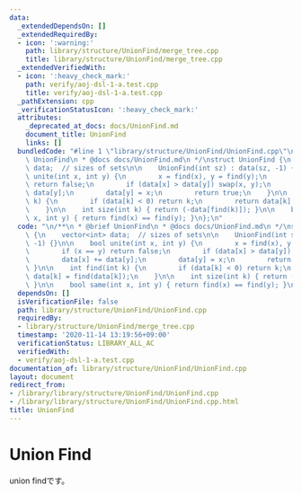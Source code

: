 ```yaml
---
data:
  _extendedDependsOn: []
  _extendedRequiredBy:
  - icon: ':warning:'
    path: library/structure/UnionFind/merge_tree.cpp
    title: library/structure/UnionFind/merge_tree.cpp
  _extendedVerifiedWith:
  - icon: ':heavy_check_mark:'
    path: verify/aoj-dsl-1-a.test.cpp
    title: verify/aoj-dsl-1-a.test.cpp
  _pathExtension: cpp
  _verificationStatusIcon: ':heavy_check_mark:'
  attributes:
    _deprecated_at_docs: docs/UnionFind.md
    document_title: UnionFind
    links: []
  bundledCode: "#line 1 \"library/structure/UnionFind/UnionFind.cpp\"\n\n/**\n * @brief\
    \ UnionFind\n * @docs docs/UnionFind.md\n */\nstruct UnionFind {\n    vector<int>\
    \ data;  // sizes of sets\n\n    UnionFind(int sz) : data(sz, -1) {}\n\n    bool\
    \ unite(int x, int y) {\n        x = find(x), y = find(y);\n        if (x == y)\
    \ return false;\n        if (data[x] > data[y]) swap(x, y);\n        data[x] +=\
    \ data[y];\n        data[y] = x;\n        return true;\n    }\n\n    int find(int\
    \ k) {\n        if (data[k] < 0) return k;\n        return data[k] = find(data[k]);\n\
    \    }\n\n    int size(int k) { return (-data[find(k)]); }\n\n    bool same(int\
    \ x, int y) { return find(x) == find(y); }\n};\n"
  code: "\n/**\n * @brief UnionFind\n * @docs docs/UnionFind.md\n */\nstruct UnionFind\
    \ {\n    vector<int> data;  // sizes of sets\n\n    UnionFind(int sz) : data(sz,\
    \ -1) {}\n\n    bool unite(int x, int y) {\n        x = find(x), y = find(y);\n\
    \        if (x == y) return false;\n        if (data[x] > data[y]) swap(x, y);\n\
    \        data[x] += data[y];\n        data[y] = x;\n        return true;\n   \
    \ }\n\n    int find(int k) {\n        if (data[k] < 0) return k;\n        return\
    \ data[k] = find(data[k]);\n    }\n\n    int size(int k) { return (-data[find(k)]);\
    \ }\n\n    bool same(int x, int y) { return find(x) == find(y); }\n};"
  dependsOn: []
  isVerificationFile: false
  path: library/structure/UnionFind/UnionFind.cpp
  requiredBy:
  - library/structure/UnionFind/merge_tree.cpp
  timestamp: '2020-11-14 13:19:56+09:00'
  verificationStatus: LIBRARY_ALL_AC
  verifiedWith:
  - verify/aoj-dsl-1-a.test.cpp
documentation_of: library/structure/UnionFind/UnionFind.cpp
layout: document
redirect_from:
- /library/library/structure/UnionFind/UnionFind.cpp
- /library/library/structure/UnionFind/UnionFind.cpp.html
title: UnionFind
---
```

# Union Find
union findです。